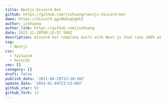 ```yaml
---
title: Nextjs Discord Bot
github: https://github.com/jzxhuang/nextjs-discord-bot
demo: https://discord.gg/NmXuqGgkb3
author: jzxhuang
author_link: https://github.com/jzxhuang
date: 2023-11-28T08:15:57.508Z
description: Discord bot template built with Next.js that runs 100% at the edge
ssg:
  - Nextjs
css:
  - Tailwind
  - PostCSS
cms: []
category: []
draft: false
publish_date: '2021-04-29T23:18:30Z'
update_date: '2024-01-04T23:53:09Z'
github_star: 52
github_fork: 13
---
```

